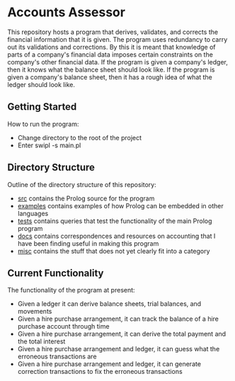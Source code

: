 # Accounts Assessor

This repository hosts a program that derives, validates, and corrects the financial information that it is given. The program uses redundancy to carry out its validations and corrections. By this it is meant that knowledge of parts of a company's financial data imposes certain constraints on the company's other financial data. If the program is given a company's ledger, then it knows what the balance sheet should look like. If the program is given a company's balance sheet, then it has a rough idea of what the ledger should look like.

## Getting Started

How to run the program:
* Change directory to the root of the project
* Enter swipl -s main.pl

## Directory Structure

Outline of the directory structure of this repository:
* [src](src) contains the Prolog source for the program
* [examples](examples) contains examples of how Prolog can be embedded in other languages
* [tests](tests) contains queries that test the functionality of the main Prolog program
* [docs](docs) contains correspondences and resources on accounting that I have been finding useful in making this program
* [misc](misc) contains the stuff that does not yet clearly fit into a category

## Current Functionality

The functionality of the program at present:
* Given a ledger it can derive balance sheets, trial balances, and movements
* Given a hire purchase arrangement, it can track the balance of a hire purchase account through time
* Given a hire purchase arrangement, it can derive the total payment and the total interest
* Given a hire purchase arrangement and ledger, it can guess what the erroneous transactions are
* Given a hire purchase arrangement and ledger, it can generate correction transactions to fix the erroneous transactions
